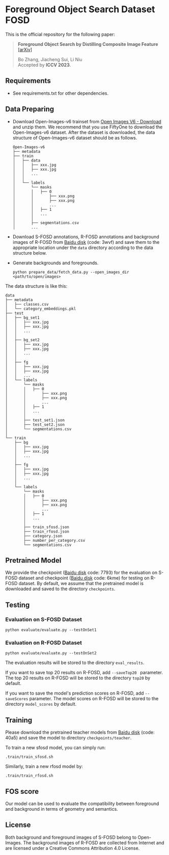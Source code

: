 # Foreground Object Search Dataset FOSD

This is the official repository for the following paper:

> **Foreground Object Search by Distilling Composite Image Feature**  [[arXiv]](https://arxiv.org/pdf/2308.04990.pdf)<br>
>
> Bo Zhang, Jiacheng Sui, Li Niu<br>
> Accepted by **ICCV 2023**.


## Requirements

- See requirements.txt for other dependencies.

## Data Preparing

- Download Open-Images-v6 trainset from [Open Images V6 - Download](https://storage.googleapis.com/openimages/web/download_v6.html) and unzip them. We recommend that you use FiftyOne to download the Open-Images-v6 dataset. After the dataset is downloaded, the data structure of Open-Images-v6 dataset should be as follows.
  
  ```
  Open-Images-v6
  ├── metadata
  ├── train
  │   ├── data
  │   │   ├── xxx.jpg
  │   │   ├── xxx.jpg
  │   │   ...
  │   │
  │   └── labels
  │       └── masks
  │       │   ├── 0
  │       │       ├── xxx.png
  │       │       ├── xxx.png
  │       │       ...
  │       │   ├── 1
  │       │   ...
  │       │
  │       ├── segmentations.csv
  │       ...
  ```

- Download S-FOSD annotations, R-FOSD annotations and background images of R-FOSD from [Baidu disk](https://pan.baidu.com/s/1LF_4LbwxbxSBy-zqBkgzDw) (code: 3wvf) and save them to the appropriate location under the `data` directory according to the data structure below. 
  
- Generate backgrounds and foregrounds.
  
  ```
  python prepare_data/fetch_data.py --open_images_dir <path/to/open/images>
  ```

The data structure is like this:

```
data
├── metadata
│   ├── classes.csv
│   └── category_embeddings.pkl
├── test
│   ├── bg_set1
│   │   ├── xxx.jpg
│   │   ├── xxx.jpg
│   │   ...
│   │
│   ├── bg_set2
│   │   ├── xxx.jpg
│   │   ├── xxx.jpg
│   │   ...
│   │
│   ├── fg
│   │   ├── xxx.jpg
│   │   ├── xxx.jpg
│   │   ...
│   └── labels
│       └── masks
│       │   ├── 0
│       │       ├── xxx.png
│       │       ├── xxx.png
│       │       ...
│       │   ├── 1
│       │   ...
│       │
│       ├── test_set1.json
│       ├── test_set2.json
│       └── segmentations.csv
│
└── train
    ├── bg
    │   ├── xxx.jpg
    │   ├── xxx.jpg
    │   ...
    │
    ├── fg
    │   ├── xxx.jpg
    │   ├── xxx.jpg
    │   ...
    │
    └── labels
        └── masks
        │   ├── 0
        │       ├── xxx.png
        │       ├── xxx.png
        │       ...
        │   ├── 1
        │   ...
        │
        ├── train_sfosd.json
        ├── train_rfosd.json
        ├── category.json
        ├── number_per_category.csv
        └── segmentations.csv
```

## Pretrained Model

We provide the checkpoint ([Baidu disk](https://pan.baidu.com/s/1_Dh2w08AAqdsw8Cb3l4nfQ) code: 7793) for the evaluation on S-FOSD dataset and checkpoint ([Baidu disk](https://pan.baidu.com/s/17jq1FWKSsEngp7scB4357Q) code: 6kme) for testing on R-FOSD dataset. By default, we assume that the pretrained model is downloaded and saved to the directory `checkpoints`.

## Testing

### Evaluation on S-FOSD Dataset

```
python evaluate/evaluate.py --testOnSet1
```

### Evaluation on R-FOSD Dataset

```
python evaluate/evaluate.py --testOnSet2
```

The evaluation results will be stored to the directory `eval_results`.

If you want to save top 20 results on R-FOSD, add `--saveTop20 ` parameter. The top 20 results on R-FOSD will be stored to the directory `top20` by default.

If you want to save the model's prediction scores on R-FOSD, add `--saveScores` parameter. The model scores on R-FOSD will be stored to the directory `model_scores` by default.

## Training

Please download the pretrained teacher models from [Baidu disk](https://pan.baidu.com/s/1D_zT326PLXZ-C0j5mcCY6A) (code: 40a5) and save the model to directory `checkpoints/teacher`. 

To train a new sfosd model, you can simply run:

```
.train/train_sfosd.sh
```

Similarly, train a new rfosd model by:

```
.train/train_rfosd.sh
```

## FOS score

Our model can be used to evaluate the compatibility between foreground and background in terms of geometry and semantics.

## License

Both background and foreground images of S-FOSD belong to Open-Images. The background images of R-FOSD are collected from Internet and are licensed under a Creative Commons Attribution 4.0 License.
